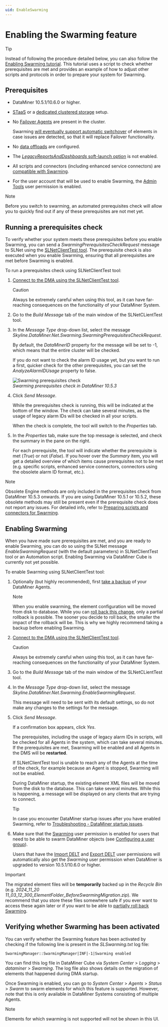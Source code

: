 ```yaml
---
uid: EnableSwarming
---
```


# Enabling the Swarming feature

> [!TIP]
> Instead of following the procedure detailed below, you can also follow the [Enabling Swarming tutorial](xref:Swarming_Tutorial_Enable). This tutorial uses a script to check whether prerequisites are met and provides an example of how to adjust other scripts and protocols in order to prepare your system for Swarming.

## Prerequisites

- DataMiner 10.5.1/10.6.0 or higher.

- [STaaS](xref:STaaS) or a [dedicated clustered storage](xref:Configuring_dedicated_clustered_storage) setup.

- No [Failover Agents](xref:About_DMA_Failover) are present in the cluster.

  Swarming [will eventually support automatic switchover](xref:Swarming#upcoming-features) of elements in case issues are detected, so that it will replace Failover functionality.

- No [data offloads](xref:Offload_database) are configured.

- The [*LegacyReportsAndDashboards* soft-launch option](xref:Overview_of_Soft_Launch_Options#legacyreportsanddashboards) is not enabled.

- All scripts and connectors (including enhanced service connectors) are [compatible with Swarming](xref:SwarmingPrepare).

- For the user account that will be used to enable Swarming, the [Admin Tools](xref:DataMiner_user_permissions#modules--system-configuration--tools--admin-tools) user permission is enabled.

> [!NOTE]
> Before you switch to swarming, an automated prerequisites check will allow you to quickly find out if any of these prerequisites are not met yet.

## Running a prerequisites check

To verify whether your system meets these prerequisites before you enable Swarming, you can send a *SwarmingPrerequisitesCheckRequest* message to SLNet using the [SLNetClientTest tool](xref:SLNetClientTest_tool). The prerequisite check is also executed when you enable Swarming, ensuring that all prerequisites are met before Swarming is enabled.

To run a prerequisites check using SLNetClientTest tool:

1. [Connect to the DMA using the SLNetClientTest tool](xref:Connecting_to_a_DMA_with_the_SLNetClientTest_tool).

   > [!CAUTION]
   > Always be extremely careful when using this tool, as it can have far-reaching consequences on the functionality of your DataMiner System.

1. Go to the *Build Message* tab of the main window of the SLNetCLientTest tool.

1. In the *Message Type* drop-down list, select the message *Skyline.DataMiner.Net.Swarming.SwarmingPrerequisitesCheckRequest*.

   By default, the *DataMinerID* property for the message will be set to -1, which means that the entire cluster will be checked.

   If you do not want to check the alarm ID usage yet, but you want to run a first, quicker check for the other prerequisites, you can set the *AnalyzeAlarmIDUsage* property to false.

   ![Swarming prerequisites check](~/user-guide/images/Swarming_prerequisite_check.png)<br>*Swarming prerequisites check in DataMiner 10.5.3*

1. Click *Send Message*.

   While the prerequisites check is running, this will be indicated at the bottom of the window. The check can take several minutes, as the usage of legacy alarm IDs will be checked in all your scripts.

    When the check is complete, the tool will switch to the *Properties* tab.

1. In the *Properties* tab, make sure the top message is selected, and check the summary in the pane on the right.

   For each prerequisite, the tool will indicate whether the prerequisite is met (*True*) or not (*False*). If you hover over the *Summary* item, you will get a detailed overview of which items cause prerequisites not to be met (e.g. specific scripts, enhanced service connectors, connectors using the obsolete alarm ID format, etc.).

> [!NOTE]
> Obsolete Engine methods are only included in the prerequisites check from DataMiner 10.5.3 onwards<!--RN 42073-->. If you are using DataMiner 10.5.1 or 10.5.2, these obsolete methods may still be present even if the prerequisite check does not report any issues. For detailed info, refer to [Preparing scripts and connectors for Swarming](xref:SwarmingPrepare#obsolete-engine-methods).

## Enabling Swarming

When you have made sure prerequisites are met, and you are ready to enable Swarming, you can do so using the SLNet message *EnableSwarmingRequest* (with the default parameters) in SLNetClientTest tool or an Automation script. Enabling Swarming via DataMiner Cube is currently not yet possible.

To enable Swarming using SLNetClientTest tool:

1. Optionally (but highly recommended), first [take a backup](xref:Backing_up_a_DataMiner_Agent) of your DataMiner Agents.

   > [!NOTE]
   > When you enable swarming, the element configuration will be moved from disk to database. While you can [roll back this change](xref:SwarmingRollback), only a partial rollback is possible. The sooner you decide to roll back, the smaller the impact of the rollback will be. This is why we highly recommend taking a backup before enabling Swarming.

1. [Connect to the DMA using the SLNetClientTest tool](xref:Connecting_to_a_DMA_with_the_SLNetClientTest_tool).

   > [!CAUTION]
   > Always be extremely careful when using this tool, as it can have far-reaching consequences on the functionality of your DataMiner System.

1. Go to the *Build Message* tab of the main window of the SLNetCLientTest tool.

1. In the *Message Type* drop-down list, select the message *Skyline.DataMiner.Net.Swarming.EnableSwarmingRequest*.

   This message will need to be sent with its default settings, so do not make any changes to the settings for the message.

1. Click *Send Message*.

   If a confirmation box appears, click *Yes*.

   The prerequisites, including the usage of legacy alarm IDs in scripts, will be checked for all Agents in the system, which can take several minutes. If the prerequisites are met, Swarming will be enabled and all Agents in the DMS will be **restarted**.

   If SLNetClientTest tool is unable to reach any of the Agents at the time of the check, for example because an Agent is stopped, Swarming will not be enabled.<!-- RN 41217 -->

   During DataMiner startup, the existing element XML files will be moved from the disk to the database. This can take several minutes. While this is happening, a message will be displayed on any clients that are trying to connect.

   > [!TIP]
   > In case you encounter DataMiner startup issues after you have enabled Swarming, refer to [Troubleshooting - DataMiner startup issues](xref:Troubleshooting_Startup_Issues#swarming-issue).

1. Make sure that the [Swarming](xref:DataMiner_user_permissions#modules--swarming) user permission is enabled for users that need to be able to swarm DataMiner objects (see [Configuring a user group](xref:Configuring_a_user_group)).

   Users that have the [Import DELT](xref:DataMiner_user_permissions#general--elements--import-delt) and [Export DELT](xref:DataMiner_user_permissions#general--elements--import-delt) user permissions will automatically also get the *Swarming* user permission when DataMiner is upgraded to version 10.5.1/10.6.0 or higher.

> [!IMPORTANT]
> The migrated element files will be **temporarily** backed up in the *Recycle Bin* (e.g. *2024_11_20 11_03_12_300_ElementFolder_BeforeSwarmingMigration.zip*). We recommend that you store these files somewhere safe if you ever want to access these again later or if you want to be able to [partially roll back Swarming](wref:SwarmingRollback).

## Verifying whether Swarming has been activated

You can verify whether the Swarming feature has been activated by checking if the following line is present in the *SLSwarming.txt* log file:

`SwarmingManager::SwarmingManager|INF|-1|Swarming enabled`

You can find this log file in DataMiner Cube via *System Center* > *Logging* > *dataminer* > *Swarming*. The log file also shows details on the migration of elements that happened during DMA startup.

Once Swarming is enabled, you can go to *System Center* > *Agents* > *Status* > *Swarm* to swarm elements for which this feature is supported. However, note that this is only available in DataMiner Systems consisting of multiple Agents.

> [!NOTE]
> Elements for which swarming is not supported will not be shown in this UI.
